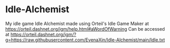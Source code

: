 # Idle-Alchemist
My idle game Idle Alchemist made using Orteil's Idle Game Maker at https://orteil.dashnet.org/igm/help.html#aWordOfWarning
Can be accessed at https://orteil.dashnet.org/igm/?g=https://raw.githubusercontent.com/EvenaXin/Idle-Alchemist/main/Idle.txt
